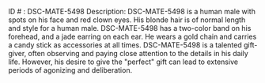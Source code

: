ID # : DSC-MATE-5498
Description: DSC-MATE-5498 is a human male with spots on his face and red clown eyes. His blonde hair is of normal length and style for a human male. DSC-MATE-5498 has a two-color band on his forehead, and a jade earring on each ear. He wears a gold chain and carries a candy stick as accessories at all times. DSC-MATE-5498 is a talented gift-giver, often observing and paying close attention to the details in his daily life. However, his desire to give the "perfect" gift can lead to extensive periods of agonizing and deliberation. 